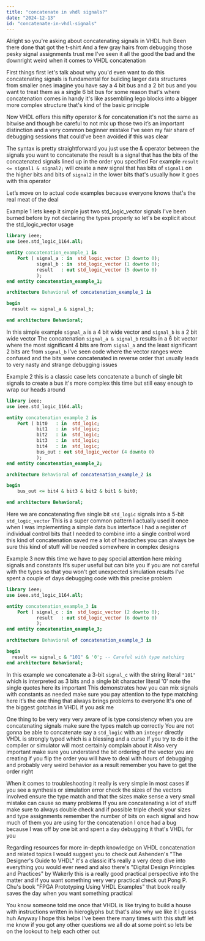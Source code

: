 ```yaml
---
title: "concatenate in vhdl signals?"
date: "2024-12-13"
id: "concatenate-in-vhdl-signals"
---
```


Alright so you're asking about concatenating signals in VHDL huh Been there done that got the t-shirt And a few gray hairs from debugging those pesky signal assignments trust me I've seen it all the good the bad and the downright weird when it comes to VHDL concatenation

First things first let's talk about why you'd even want to do this concatenating signals is fundamental for building larger data structures from smaller ones imagine you have say a 4 bit bus and a 2 bit bus and you want to treat them as a single 6 bit bus for some reason that's where concatenation comes in handy it's like assembling lego blocks into a bigger more complex structure that's kind of the basic principle

Now VHDL offers this nifty operator & for concatenation it's not the same as bitwise and though be careful to not mix up those two it’s an important distinction and a very common beginner mistake I’ve seen my fair share of debugging sessions that could’ve been avoided if this was clear

The syntax is pretty straightforward you just use the & operator between the signals you want to concatenate the result is a signal that has the bits of the concatenated signals lined up in the order you specified For example `result <= signal1 & signal2;` will create a new signal that has bits of `signal1` on the higher bits and bits of `signal2` in the lower bits that's usually how it goes with this operator

Let’s move on to actual code examples because everyone knows that's the real meat of the deal

Example 1 lets keep it simple just two std\_logic\_vector signals I've been burned before by not declaring the types properly so let's be explicit about the std\_logic\_vector usage

```vhdl
library ieee;
use ieee.std_logic_1164.all;

entity concatenation_example_1 is
    Port ( signal_a : in  std_logic_vector (3 downto 0);
           signal_b : in  std_logic_vector (1 downto 0);
           result   : out std_logic_vector (5 downto 0)
           );
end entity concatenation_example_1;

architecture Behavioral of concatenation_example_1 is

begin
  result <= signal_a & signal_b;

end architecture Behavioral;
```

In this simple example `signal_a` is a 4 bit wide vector and `signal_b` is a 2 bit wide vector The concatenation `signal_a & signal_b` results in a 6 bit vector where the most significant 4 bits are from `signal_a` and the least significant 2 bits are from `signal_b` I’ve seen code where the vector ranges were confused and the bits were concatenated in reverse order that usually leads to very nasty and strange debugging issues

Example 2 this is a classic case lets concatenate a bunch of single bit signals to create a bus it's more complex this time but still easy enough to wrap our heads around

```vhdl
library ieee;
use ieee.std_logic_1164.all;

entity concatenation_example_2 is
    Port ( bit0   : in  std_logic;
           bit1   : in  std_logic;
           bit2   : in  std_logic;
           bit3   : in  std_logic;
           bit4   : in  std_logic;
           bus_out : out std_logic_vector (4 downto 0)
           );
end entity concatenation_example_2;

architecture Behavioral of concatenation_example_2 is

begin
    bus_out <= bit4 & bit3 & bit2 & bit1 & bit0;

end architecture Behavioral;
```

Here we are concatenating five single bit `std_logic` signals into a 5-bit `std_logic_vector` This is a super common pattern I actually used it once when I was implementing a simple data bus interface I had a register of individual control bits that I needed to combine into a single control word this kind of concatenation saved me a lot of headaches you can always be sure this kind of stuff will be needed somewhere in complex designs

Example 3 now this time we have to pay special attention here mixing signals and constants It’s super useful but can bite you if you are not careful with the types so that you won't get unexpected simulation results I’ve spent a couple of days debugging code with this precise problem

```vhdl
library ieee;
use ieee.std_logic_1164.all;

entity concatenation_example_3 is
    Port ( signal_c : in  std_logic_vector (2 downto 0);
           result   : out std_logic_vector (6 downto 0)
           );
end entity concatenation_example_3;

architecture Behavioral of concatenation_example_3 is

begin
  result <= signal_c & "101" & '0'; -- Careful with type matching
end architecture Behavioral;
```

In this example we concatenate a 3-bit `signal_c` with the string literal `"101"` which is interpreted as 3 bits and a single bit character literal '0' note the single quotes here its important This demonstrates how you can mix signals with constants as needed make sure you pay attention to the type matching here it’s the one thing that always brings problems to everyone It's one of the biggest gotchas in VHDL if you ask me

One thing to be very very very aware of is type consistency when you are concatenating signals make sure the types match up correctly You are not gonna be able to concatenate say a `std_logic` with an `integer` directly VHDL is strongly typed which is a blessing and a curse If you try to do it the compiler or simulator will most certainly complain about it Also very important make sure you understand the bit ordering of the vector you are creating if you flip the order you will have to deal with hours of debugging and probably very weird behavior as a result remember you have to get the order right

When it comes to troubleshooting it really is very simple in most cases if you see a synthesis or simulation error check the sizes of the vectors involved ensure the type match and that the sizes make sense a very small mistake can cause so many problems If you are concatenating a lot of stuff make sure to always double check and if possible triple check your sizes and type assignments remember the number of bits on each signal and how much of them you are using for the concatenation I once had a bug because I was off by one bit and spent a day debugging it that's VHDL for you

Regarding resources for more in-depth knowledge on VHDL concatenation and related topics I would suggest you to check out Ashenden's "The Designer's Guide to VHDL" it's a classic it's really a very deep dive into everything you would ever need and also there's "Digital Design Principles and Practices" by Wakerly this is a really good practical perspective into the matter and if you want something very very practical check out Pong P. Chu's book "FPGA Prototyping Using VHDL Examples" that book really saves the day when you want something practical

You know someone told me once that VHDL is like trying to build a house with instructions written in hieroglyphs but that's also why we like it I guess huh Anyway I hope this helps I've been there many times with this stuff let me know if you got any other questions we all do at some point so lets be on the lookout to help each other out
